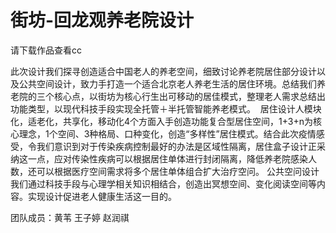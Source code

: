 # 街坊-回龙观养老院设计
请下载作品查看cc

此次设计我们探寻创造适合中国老人的养老空间，细致讨论养老院居住部分设计以及公共空间设计，致力手打造一个适合北京老人养老生活的居住环境。总结我们养老院的三个核心点，以街坊为核心行生出可移动的居佳模式，整理老人需求总结出功能类型，以现代科技手段实现全托管＋半托管智能养老模式。 
居住设计人模块化，适老化，共享化，移动化4个方面入手创造功能复合型居住空间，1+3+n为核心理念，1个空间、3种格局、口种变化，创造“多样性”居住模式。结合此次疫情感受，令我们意识到对于传染疾病控制最好的办法是区域性隔离，居住盒子设计正采纳这一点，应对传染性疾病可以根据居住单体进行封闭隔离，降低养老院感染人数，还可以根据医疗空间需求将多个居住单体组合扩大治疗空问。
公共空问设计我们通过科技手段与心理学相关知识相结合，创造出冥想空间、变化阅读空间等内容。实现设计促进老人健康生活这一目的。

团队成员：黄苇 王子婷 赵润祺
